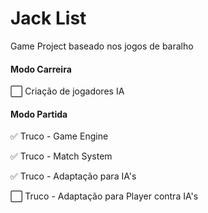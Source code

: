 # Jack List

Game Project baseado nos jogos de baralho

#### Modo Carreira ####

:white_large_square:  Criação de jogadores IA

#### Modo Partida ####

:white_check_mark:    Truco - Game Engine

:white_check_mark:    Truco - Match System

:white_check_mark:    Truco - Adaptação para IA's

:white_large_square:    Truco - Adaptação para Player contra IA's

